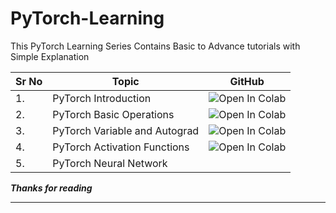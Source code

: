 # PyTorch-Learning
This PyTorch Learning Series  Contains Basic to Advance tutorials with Simple  Explanation

| Sr No | Topic                         | GitHub                                                       |
| ----- | ----------------------------- | ------------------------------------------------------------ |
| 1.    | PyTorch Introduction          | ![Open In Colab](https://camo.githubusercontent.com/52feade06f2fecbf006889a904d221e6a730c194/68747470733a2f2f636f6c61622e72657365617263682e676f6f676c652e636f6d2f6173736574732f636f6c61622d62616467652e737667) |
| 2.    | PyTorch Basic Operations      | ![Open In Colab](https://colab.research.google.com/assets/colab-badge.svg) |
| 3.    | PyTorch Variable and Autograd | ![Open In Colab](https://colab.research.google.com/assets/colab-badge.svg) |
| 4.    | PyTorch Activation Functions  | ![Open In Colab](https://camo.githubusercontent.com/52feade06f2fecbf006889a904d221e6a730c194/68747470733a2f2f636f6c61622e72657365617263682e676f6f676c652e636f6d2f6173736574732f636f6c61622d62616467652e737667) |
| 5.    | PyTorch Neural Network        |                                                              |

***Thanks for reading***

---